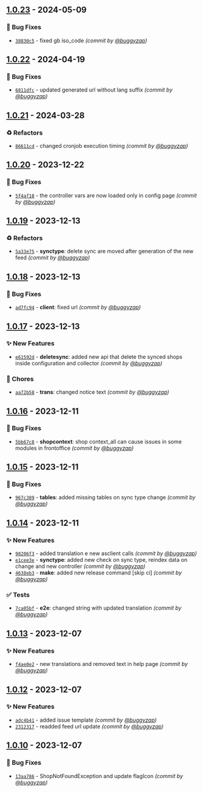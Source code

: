 
## [1.0.23] - 2024-05-09
### :bug: Bug Fixes
- [`38830c5`](https://github.com/accelasearch/prestashop-module/commit/38830c5b1d00c7716b9502b1cf4e40e2844698c5) - fixed gb iso_code *(commit by [@buggyzap](https://github.com/buggyzap))*


## [1.0.22] - 2024-04-19
### :bug: Bug Fixes
- [`6811dfc`](https://github.com/accelasearch/prestashop-module/commit/6811dfcfc74c71be7c301a04806acbb3ee6cf74d) - updated generated url without lang suffix *(commit by [@buggyzap](https://github.com/buggyzap))*


## [1.0.21] - 2024-03-28
### :recycle: Refactors
- [`86611cd`](https://github.com/accelasearch/prestashop-module/commit/86611cdcafeda9967d9c8650fa310e4ad65e97e4) - changed cronjob execution timing *(commit by [@buggyzap](https://github.com/buggyzap))*


## [1.0.20] - 2023-12-22
### :bug: Bug Fixes
- [`5f4af18`](https://github.com/accelasearch/prestashop-module/commit/5f4af180742598477421e8f6152d47ef9c540c90) - the controller vars are now loaded only in config page *(commit by [@buggyzap](https://github.com/buggyzap))*


## [1.0.19] - 2023-12-13
### :recycle: Refactors
- [`5a33e75`](https://github.com/accelasearch/prestashop-module/commit/5a33e757d81c6743a5a2c9c944485f76fd418c2d) - **synctype**: delete sync are moved after generation of the new feed *(commit by [@buggyzap](https://github.com/buggyzap))*


## [1.0.18] - 2023-12-13
### :bug: Bug Fixes
- [`ad7fc94`](https://github.com/accelasearch/prestashop-module/commit/ad7fc94ffc123c7d51ce654a6c5ea67d05e3b992) - **client**: fixed url *(commit by [@buggyzap](https://github.com/buggyzap))*


## [1.0.17] - 2023-12-13
### :sparkles: New Features
- [`e61592d`](https://github.com/accelasearch/prestashop-module/commit/e61592d99c0cbd80dbce55f0d2dc44fa312937d6) - **deletesync**: added new api that delete the synced shops inside configuration and collector *(commit by [@buggyzap](https://github.com/buggyzap))*

### :wrench: Chores
- [`aa72b58`](https://github.com/accelasearch/prestashop-module/commit/aa72b58a3be8f3ba84918d415cb2d2581ad9571b) - **trans**: changed notice text *(commit by [@buggyzap](https://github.com/buggyzap))*


## [1.0.16] - 2023-12-11
### :bug: Bug Fixes
- [`5bb67c8`](https://github.com/accelasearch/prestashop-module/commit/5bb67c82431ee884c1c7aa0ddb002db80b1ed0d5) - **shopcontext**: shop context_all can cause issues in some modules in frontoffice *(commit by [@buggyzap](https://github.com/buggyzap))*


## [1.0.15] - 2023-12-11
### :bug: Bug Fixes
- [`967c389`](https://github.com/accelasearch/prestashop-module/commit/967c3897eb2d68d8e4e0a602d2e9dfe3b538f05f) - **tables**: added missing tables on sync type change *(commit by [@buggyzap](https://github.com/buggyzap))*


## [1.0.14] - 2023-12-11
### :sparkles: New Features
- [`98206f3`](https://github.com/accelasearch/prestashop-module/commit/98206f3d76599d7e165c92f560f1aea915210814) - added translation e new asclient calls *(commit by [@buggyzap](https://github.com/buggyzap))*
- [`e1cee3e`](https://github.com/accelasearch/prestashop-module/commit/e1cee3e4f00aaeb034c98e96f3d19acb5560fb83) - **synctype**: added new check on sync type, reindex data on change and new controller *(commit by [@buggyzap](https://github.com/buggyzap))*
- [`4638eb3`](https://github.com/accelasearch/prestashop-module/commit/4638eb3f214958c57d7e293e81e489ce97139b72) - **make**: added new release command [skip ci] *(commit by [@buggyzap](https://github.com/buggyzap))*

### :white_check_mark: Tests
- [`7ca05bf`](https://github.com/accelasearch/prestashop-module/commit/7ca05bf9f22e41bb19b311b1dbc74218bb011fa1) - **e2e**: changed string with updated translation *(commit by [@buggyzap](https://github.com/buggyzap))*


## [1.0.13] - 2023-12-07
### :sparkles: New Features
- [`f4ae0e2`](https://github.com/accelasearch/prestashop-module/commit/f4ae0e2cf729b336d87d85b706e5f6972aee4873) - new translations and removed text in help page *(commit by [@buggyzap](https://github.com/buggyzap))*


## [1.0.12] - 2023-12-07
### :sparkles: New Features
- [`adc4b41`](https://github.com/accelasearch/prestashop-module/commit/adc4b417e470149c347dba9359b146bbd459c9af) - added issue template *(commit by [@buggyzap](https://github.com/buggyzap))*
- [`2312317`](https://github.com/accelasearch/prestashop-module/commit/2312317110740a7a024ec58746cf47fbd1e1cdf2) - readded feed url update *(commit by [@buggyzap](https://github.com/buggyzap))*


## [1.0.10] - 2023-12-07
### :bug: Bug Fixes
- [`13aa786`](https://github.com/accelasearch/prestashop-module/commit/13aa786c5c8119c82cde4ecd2c6b1cac57f59503) - ShopNotFoundException and update flagIcon *(commit by [@buggyzap](https://github.com/buggyzap))*


[1.0.10]: https://github.com/accelasearch/prestashop-module/compare/1.0.9...1.0.10

[1.0.12]: https://github.com/accelasearch/prestashop-module/compare/1.0.11...1.0.12
[1.0.13]: https://github.com/accelasearch/prestashop-module/compare/1.0.12...1.0.13
[1.0.14]: https://github.com/accelasearch/prestashop-module/compare/1.0.13...1.0.14
[1.0.15]: https://github.com/accelasearch/prestashop-module/compare/1.0.14...1.0.15
[1.0.16]: https://github.com/accelasearch/prestashop-module/compare/1.0.15...1.0.16
[1.0.17]: https://github.com/accelasearch/prestashop-module/compare/1.0.16...1.0.17
[1.0.18]: https://github.com/accelasearch/prestashop-module/compare/1.0.17...1.0.18
[1.0.19]: https://github.com/accelasearch/prestashop-module/compare/1.0.18...1.0.19
[1.0.20]: https://github.com/accelasearch/prestashop-module/compare/1.0.19...1.0.20
[1.0.21]: https://github.com/accelasearch/prestashop-module/compare/1.0.20...1.0.21
[1.0.22]: https://github.com/accelasearch/prestashop-module/compare/1.0.21...1.0.22
[1.0.23]: https://github.com/accelasearch/prestashop-module/compare/1.0.22...1.0.23
